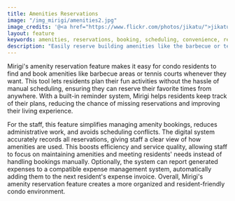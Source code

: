 ```yaml
---
title: Amenities Reservations
image: "/img_mirigi/amenities2.jpg"
image_credits: '@<a href="https://www.flickr.com/photos/jikatu/">jikatu</a>'
layout: feature
keywords: amenities, reservations, booking, scheduling, convenience, resident experience
description: "Easily reserve building amenities like the barbecue or tennis courts with Mirigi's convenient booking system."
---
```

Mirigi's amenity reservation feature makes it easy for condo residents to find and book amenities like barbecue areas or tennis courts whenever they want. This tool lets residents plan their fun activities without the hassle of manual scheduling, ensuring they can reserve their favorite times from anywhere. With a built-in reminder system, Mirigi helps residents keep track of their plans, reducing the chance of missing reservations and improving their living experience.

For the staff, this feature simplifies managing amenity bookings, reduces administrative work, and avoids scheduling conflicts. The digital system accurately records all reservations, giving staff a clear view of how amenities are used. This boosts efficiency and service quality, allowing staff to focus on maintaining amenities and meeting residents' needs instead of handling bookings manually. Optionally, the system can report generated expenses to a compatible expense management system, automatically adding them to the next resident's expense invoice. Overall, Mirigi's amenity reservation feature creates a more organized and resident-friendly condo environment.



